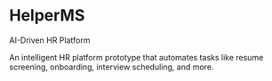 # HelperMS        
AI-Driven HR Platform

An intelligent HR platform prototype that automates tasks like resume screening, onboarding, interview scheduling, and more.
